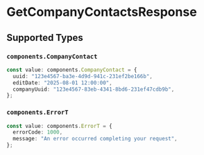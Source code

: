 # GetCompanyContactsResponse


## Supported Types

### `components.CompanyContact`

```typescript
const value: components.CompanyContact = {
  uuid: "123e4567-ba3e-4d9d-941c-231ef2be166b",
  editDate: "2025-08-01 12:00:00",
  companyUuid: "123e4567-83eb-4341-8bd6-231ef47cdb9b",
};
```

### `components.ErrorT`

```typescript
const value: components.ErrorT = {
  errorCode: 1000,
  message: "An error occurred completing your request",
};
```

